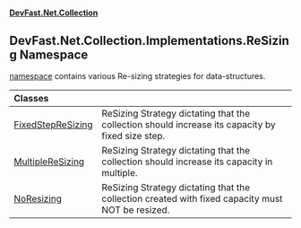 #### [DevFast.Net.Collection](index.md 'index')

## DevFast.Net.Collection.Implementations.ReSizing Namespace

[namespace](https://docs.microsoft.com/en-us/dotnet/csharp/language-reference/keywords/namespace 'https://docs.microsoft.com/en-us/dotnet/csharp/language-reference/keywords/namespace') contains various Re-sizing strategies for data-structures.

| Classes | |
| :--- | :--- |
| [FixedStepReSizing](DevFast.Net.Collection.Implementations.ReSizing.FixedStepReSizing.md 'DevFast.Net.Collection.Implementations.ReSizing.FixedStepReSizing') | ReSizing Strategy dictating that the collection should increase its capacity by fixed size step. |
| [MultipleReSizing](DevFast.Net.Collection.Implementations.ReSizing.MultipleReSizing.md 'DevFast.Net.Collection.Implementations.ReSizing.MultipleReSizing') | ReSizing Strategy dictating that the collection should increase its capacity in multiple. |
| [NoResizing](DevFast.Net.Collection.Implementations.ReSizing.NoResizing.md 'DevFast.Net.Collection.Implementations.ReSizing.NoResizing') | ReSizing Strategy dictating that the collection created with fixed capacity must NOT be resized. |
